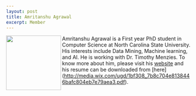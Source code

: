 ```yaml
---
layout: post
title: Amritanshu Agrawal
excerpt: Member 
---
```


 
<img align=left width=150
src="http://static.wixstatic.com/media/1bf308_01e141375f454173b368feb66f3ee865.png_srz_p_325_348_75_22_0.50_1.20_0.00_png_srz"> Amritanshu Agrawal is a First year
PhD student in Computer Science at North Carolina State University. 
His interests include Data Mining, Machine learning, and AI. He is working with Dr. Timothy Menzies.
To know more about him, please visit his [website](http://amritag.wix.com/amrit) 
and his resume can be downloaded from [here] (http://media.wix.com/ugd/1bf308_7b8c704e8138446bafc804eb7e79aea3.pdf).

